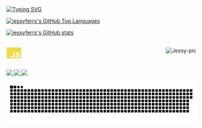 [![Typing SVG](https://readme-typing-svg.herokuapp.com/?color=c35b7b&size=25&left=true&vLeft=true&width=1000&lines=Olá,+aqui+é+a+Jessy!🌼)](https://git.io/typing-svg)

[![jessyferrs's GitHub Top Languages](https://github-readme-stats.vercel.app/api/top-langs/?username=jessyferrs&layout=compact&show_icons=true&theme=dracula)](https://github.com/jessyferrs/jessyferrs)

[![jessyferrs's GitHub stats](https://github-readme-stats.vercel.app/api?username=jessyferrs&count_private=true&show_icons=true&theme=dracula)](https://github.com/jessyferrs/jessyferrs)



<div style="display: inline_block"><br>
  <img align="center" alt="Jessy-Js" height="30" width="40" src="https://raw.githubusercontent.com/devicons/devicon/master/icons/javascript/javascript-plain.svg">
    <img align="right" alt="Jessy-pic" src="https://media.discordapp.net/attachments/553426763422629905/1057717442815729805/Design_sem_nome.gif?width=150&height=150">
</div>
  
  ##
 
<div> 
  <a href="https://instagram.com/jessieferrs" target="_blank">
    <img src="https://img.shields.io/badge/-Instagram-%23E4405F?style=for-the-badge&logo=instagram&logoColor=white" target="_blank">
  </a>
  
  <a href = "mailto:contatojessyferrs@gmail.com">
    <img src="https://img.shields.io/badge/-Gmail-%23333?style=for-the-badge&logo=gmail&logoColor=white" target="_blank">
  </a>
  
  <a href="https://www.linkedin.com/in/jessyferrs/" target="_blank">
    <img src="https://img.shields.io/badge/-LinkedIn-%230077B5?style=for-the-badge&logo=linkedin&logoColor=white" target="_blank">
  </a> 
</div>

![Snake animation](https://github.com/jessyferrs/jessyferrs/blob/output/github-contribution-grid-snake.svg)
